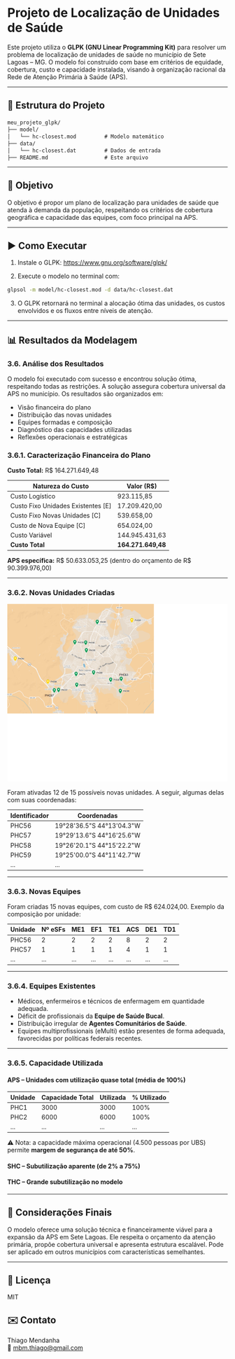 
# Projeto de Localização de Unidades de Saúde

Este projeto utiliza o **GLPK (GNU Linear Programming Kit)** para resolver um problema de localização de unidades de saúde no município de Sete Lagoas – MG. O modelo foi construído com base em critérios de equidade, cobertura, custo e capacidade instalada, visando à organização racional da Rede de Atenção Primária à Saúde (APS).

---

## 📁 Estrutura do Projeto

```
meu_projeto_glpk/
├── model/
│   └── hc-closest.mod         # Modelo matemático
├── data/
│   └── hc-closest.dat         # Dados de entrada
├── README.md                  # Este arquivo
```

---

## 📌 Objetivo

O objetivo é propor um plano de localização para unidades de saúde que atenda à demanda da população, respeitando os critérios de cobertura geográfica e capacidade das equipes, com foco principal na APS.

---

## ▶️ Como Executar

1. Instale o GLPK: https://www.gnu.org/software/glpk/

2. Execute o modelo no terminal com:

```bash
glpsol -m model/hc-closest.mod -d data/hc-closest.dat
```

3. O GLPK retornará no terminal a alocação ótima das unidades, os custos envolvidos e os fluxos entre níveis de atenção.

---

## 📊 Resultados da Modelagem

### 3.6. Análise dos Resultados

O modelo foi executado com sucesso e encontrou solução ótima, respeitando todas as restrições. A solução assegura cobertura universal da APS no município. Os resultados são organizados em:

- Visão financeira do plano
- Distribuição das novas unidades
- Equipes formadas e composição
- Diagnóstico das capacidades utilizadas
- Reflexões operacionais e estratégicas

### 3.6.1. Caracterização Financeira do Plano

**Custo Total:** R$ 164.271.649,48

| Natureza do Custo                          | Valor (R$)         |
|-------------------------------------------|--------------------|
| Custo Logístico                            | 923.115,85         |
| Custo Fixo Unidades Existentes [E]         | 17.209.420,00      |
| Custo Fixo Novas Unidades [C]              | 539.658,00         |
| Custo de Nova Equipe [C]                   | 654.024,00         |
| Custo Variável                              | 144.945.431,63     |
| **Custo Total**                             | **164.271.649,48** |

**APS específica:** R$ 50.633.053,25 (dentro do orçamento de R$ 90.399.976,00)

---

### 3.6.2. Novas Unidades Criadas

![Figura 9 – Localização das Novas Unidades de Atenção Primária](images/localizacao_novas_unidades.png)


Foram ativadas 12 de 15 possíveis novas unidades. A seguir, algumas delas com suas coordenadas:

| Identificador | Coordenadas                     |
|---------------|----------------------------------|
| PHC56         | 19°28'36.5"S 44°13'04.3"W       |
| PHC57         | 19°29'13.6"S 44°16'25.6"W       |
| PHC58         | 19°26'20.1"S 44°15'22.2"W       |
| PHC59         | 19°25'00.0"S 44°11'42.7"W       |
| ...           | ...                              |

---

### 3.6.3. Novas Equipes

Foram criadas 15 novas equipes, com custo de R$ 624.024,00. Exemplo da composição por unidade:

| Unidade | Nº eSFs | ME1 | EF1 | TE1 | ACS | DE1 | TD1 |
|---------|---------|-----|-----|-----|-----|-----|-----|
| PHC56   | 2       | 2   | 2   | 2   | 8   | 2   | 2   |
| PHC57   | 1       | 1   | 1   | 1   | 4   | 1   | 1   |
| ...     | ...     | ... | ... | ... | ... | ... | ... |

---

### 3.6.4. Equipes Existentes

- Médicos, enfermeiros e técnicos de enfermagem em quantidade adequada.
- Déficit de profissionais da **Equipe de Saúde Bucal**.
- Distribuição irregular de **Agentes Comunitários de Saúde**.
- Equipes multiprofissionais (eMulti) estão presentes de forma adequada, favorecidas por políticas federais recentes.

---

### 3.6.5. Capacidade Utilizada

#### APS – Unidades com utilização quase total (média de 100%)

| Unidade | Capacidade Total | Utilizada | % Utilizado |
|---------|------------------|-----------|-------------|
| PHC1    | 3000             | 3000      | 100%        |
| PHC2    | 6000             | 6000      | 100%        |
| ...     | ...              | ...       | ...         |

⚠️ Nota: a capacidade máxima operacional (4.500 pessoas por UBS) permite **margem de segurança de até 50%**.

#### SHC – Subutilização aparente (de 2% a 75%)

#### THC – Grande subutilização no modelo

---

## 📌 Considerações Finais

O modelo oferece uma solução técnica e financeiramente viável para a expansão da APS em Sete Lagoas. Ele respeita o orçamento da atenção primária, propõe cobertura universal e apresenta estrutura escalável. Pode ser aplicado em outros municípios com características semelhantes.

---

## 📜 Licença

MIT

## ✉️ Contato

Thiago Mendanha  
📧 [mbm.thiago@gmail.com](mailto:mbm.thiago@gmail.com)
